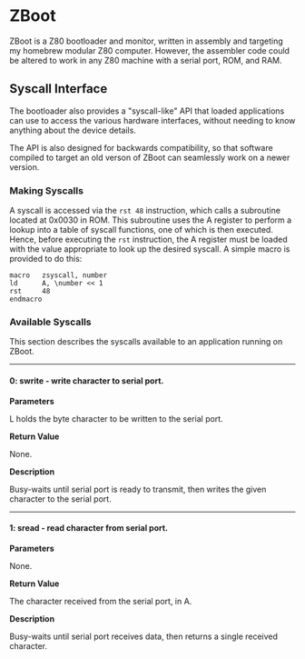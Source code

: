 # ZBoot

ZBoot is a Z80 bootloader and monitor, written in assembly and targeting my homebrew modular Z80 computer.
However, the assembler code could be altered to work in any Z80 machine with a serial port, ROM, and RAM.

## Syscall Interface

The bootloader also provides a "syscall-like" API that loaded applications can use to access the various hardware
interfaces, without needing to know anything about the device details.

The API is also designed for backwards compatibility, so that software compiled to target an old verson of ZBoot can
seamlessly work on a newer version.

### Making Syscalls

A syscall is accessed via the `rst 48` instruction, which calls a subroutine located at 0x0030 in ROM.
This subroutine uses the A register to perform a lookup into a table of syscall functions, one of which is then executed.
Hence, before executing the `rst` instruction, the A register must be loaded with the value appropriate to look up the desired syscall.
A simple macro is provided to do this:

```
macro   zsyscall, number
ld      A, \number << 1
rst     48
endmacro
```

### Available Syscalls

This section describes the syscalls available to an application running on ZBoot.

----

#### 0: swrite - write character to serial port.

**Parameters**

L holds the byte character to be written to the serial port.

**Return Value**

None.

**Description**

Busy-waits until serial port is ready to transmit,
then writes the given character to the serial port.

----

#### 1: sread - read character from serial port.

**Parameters**

None.

**Return Value**

The character received from the serial port, in A.

**Description**

Busy-waits until serial port receives data,
then returns a single received character.
